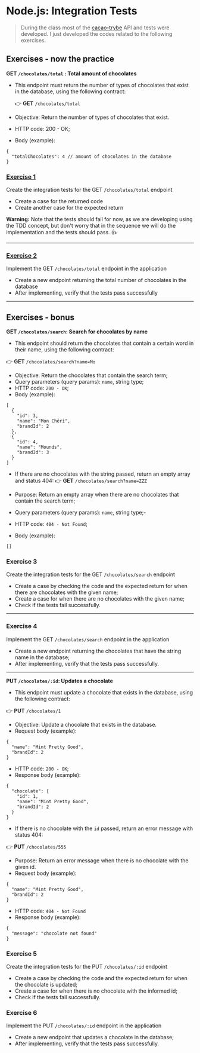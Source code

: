 # Node.js: Integration Tests

> During the class most of the [cacao-trybe](./cacau-trybe/) API and tests were developed. I just developed the codes related to the following exercises.

## Exercises - now the practice

<strong>GET `/chocolates/total` : Total amount of chocolates</strong>

- This endpoint must return the number of types of chocolates that exist in the database, using the following contract:

  👉 <strong>GET</strong> `/chocolates/total`

- Objective: Return the number of types of chocolates that exist.
- HTTP code: 200 - OK;
- Body (example):

```
{
  "totalChocolates": 4 // amount of chocolates in the database
}
```

### [Exercise 1](./cacau-trybe/tests/integration/chocolates.test.js)
Create the integration tests for the GET `/chocolates/total` endpoint

- Create a case for the returned code
- Create another case for the expected return

<strong>Warning:</strong> Note that the tests should fail for now, as we are developing using the TDD concept, but don't worry that in the sequence we will do the implementation and the tests should pass. 👍

--- 

### [Exercise 2](./cacau-trybe/src/app.js)
Implement the GET `/chocolates/total` endpoint in the application

- Create a new endpoint returning the total number of chocolates in the database
- After implementing, verify that the tests pass successfully

---

## Exercises - bonus
<strong>GET `/chocolates/search`: Search for chocolates by name</strong>

- This endpoint should return the chocolates that contain a certain word in their name, using the following contract:

👉 <strong>GET</strong> `/chocolates/search?name=Mo`

- Objective: Return the chocolates that contain the search term;
- Query parameters (query params): `name`, string type;
- HTTP code: `200 - OK`;
- Body (example):

```
[
  {
    "id": 3,
    "name": "Mon Chéri",
    "brandId": 2
  },
  {
    "id": 4,
    "name": "Mounds",
    "brandId": 3
  }
]
```

- If there are no chocolates with the string passed, return an empty array and status 404:
👉 <strong>GET</strong> `/chocolates/search?name=ZZZ`

- Purpose: Return an empty array when there are no chocolates that contain the search term;
- Query parameters (query params): `name`, string type;-
- HTTP code: `404 - Not Found`;
- Body (example):

```
[]
```

### Exercise 3
Create the integration tests for the GET `/chocolates/search` endpoint

- Create a case by checking the code and the expected return for when there are chocolates with the given name;
- Create a case for when there are no chocolates with the given name;
- Check if the tests fail successfully.

--- 

### Exercise 4
Implement the GET `/chocolates/search` endpoint in the application

- Create a new endpoint returning the chocolates that have the string name in the database;
- After implementing, verify that the tests pass successfully.

--- 

<strong>PUT `/chocolates/:id`: Updates a chocolate</strong>

- This endpoint must update a chocolate that exists in the database, using the following contract:

👉 <strong>PUT</strong> `/chocolates/1`

- Objective: Update a chocolate that exists in the database.
- Request body (example):

```
{ 
  "name": "Mint Pretty Good",
  "brandId": 2
}
```

- HTTP code: `200 - OK`;
- Response body (example):

```
{
  "chocolate": { 
    "id": 1,
    "name": "Mint Pretty Good",
    "brandId": 2
  }
}
```

- If there is no chocolate with the `id` passed, return an error message with status 404:

👉 <strong>PUT</strong> `/chocolates/555`

- Purpose: Return an error message when there is no chocolate with the given id.
- Request body (example):

```
{ 
  "name": "Mint Pretty Good",
  "brandId": 2
}
```

- HTTP code: `404 - Not Found`
- Response body (example):

```
{ 
  "message": "chocolate not found"
}
```

### Exercise 5
Create the integration tests for the PUT `/chocolates/:id` endpoint

- Create a case by checking the code and the expected return for when the chocolate is updated;
- Create a case for when there is no chocolate with the informed id;
- Check if the tests fail successfully.

### Exercise 6
Implement the PUT `/chocolates/:id` endpoint in the application

- Create a new endpoint that updates a chocolate in the database;
- After implementing, verify that the tests pass successfully.
